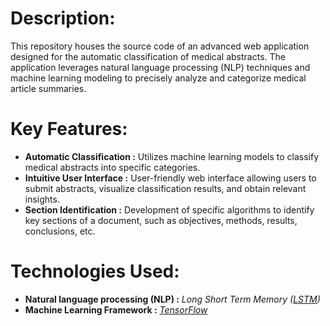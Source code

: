 # Description:
This repository houses the source code of an advanced web application designed for the automatic classification of medical abstracts. The application leverages natural language processing (NLP) techniques and machine learning modeling to precisely analyze and categorize medical article summaries.

# Key Features:
* <strong>Automatic Classification        :</strong> Utilizes machine learning models to classify medical abstracts into specific categories.
* <strong>Intuitive User Interface        :</strong> User-friendly web interface allowing users to submit abstracts, visualize classification results, and obtain relevant insights.
* <strong>Section Identification          :</strong> Development of specific algorithms to identify key sections of a document, such as objectives, methods, results, conclusions, etc.

# Technologies Used:
* <strong>Natural language processing (NLP)        :</strong> <em>Long Short Term Memory (<a href="https://www.tensorflow.org/api_docs/python/tf/keras/layers/LSTM" target="_blank">LSTM</a>)</em> 
* <strong>Machine Learning Framework               :</strong> <em><a href="https://www.tensorflow.org/?hl=fr" target="_blank">TensorFlow</a></em> 
